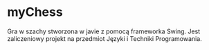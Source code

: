 # myChess

Gra w szachy stworzona w javie z pomocą frameworka Swing.
Jest zaliczeniowy projekt na przedmiot Języki i Techniki Programowania.
